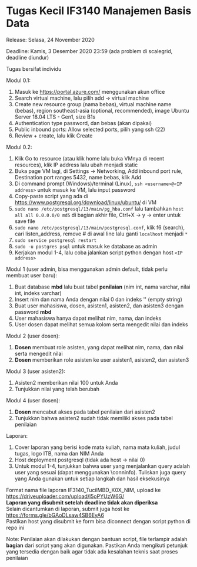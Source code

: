 # Tugas Kecil IF3140 Manajemen Basis Data
Release: Selasa, 24 November 2020

Deadline: Kamis, 3 Desember 2020 23:59 (ada problem di scalegrid, deadline diundur)

Tugas bersifat individu

Modul 0.1:
1. Masuk ke https://portal.azure.com/ menggunakan akun office
2. Search virtual machine, lalu pilih add -> virtual machine
3. Create new resource group (nama bebas), virtual machine name (bebas), region southeast-asia (optional, recommended), image Ubuntu Server 18.04 LTS - Gen1, size B1s
4. Authentication type password, <username> dan <password> bebas (akan dipakai)
5. Public inbound ports: Allow selected ports, pilih yang ssh (22)
6. Review + create, lalu klik Create

Modul 0.2:
1. Klik Go to resource (atau klik home lalu buka VMnya di recent resources), klik IP address lalu ubah menjadi static
2. Buka page VM lagi, di Settings -> Networking, Add inbound port rule, Destination port ranges 5432, name bebas, klik Add
3. Di command prompt (Windows)/terminal (Linux), `ssh <username>@<IP address>` untuk masuk ke VM, lalu input password
4. Copy-paste script yang ada di https://www.postgresql.org/download/linux/ubuntu/ di VM
5. `sudo nano /etc/postgresql/13/main/pg_hba.conf` lalu tambahkan `host all all 0.0.0.0/0 md5` di bagian akhir file, Ctrl+X -> y -> enter untuk save file
6. `sudo nano /etc/postgresql/13/main/postgresql.conf`, klik f6 (search), cari listen_address, remove # di awal line lalu ganti `localhost` menjadi `*`
7. `sudo service postgresql restart`
8. `sudo -u postgres psql` untuk masuk ke database as admin
9. Kerjakan modul 1-4, lalu coba jalankan script python dengan host `<IP address>`

Modul 1 (user admin, bisa menggunakan admin default, tidak perlu membuat user baru):
1. Buat database __mbd__ lalu buat tabel __penilaian__ (nim int, nama varchar, nilai int, indeks varchar)
2. Insert nim dan nama Anda dengan nilai 0 dan indeks '' (empty string)
3. Buat user mahasiswa, dosen, asisten1, asisten2, dan asisten3 dengan password __mbd__
4. User mahasiswa hanya dapat melihat nim, nama, dan indeks
5. User dosen dapat melihat semua kolom serta mengedit nilai dan indeks

Modul 2 (user dosen):
1. __Dosen__ membuat role asisten, yang dapat melihat nim, nama, dan nilai serta mengedit nilai
2. __Dosen__ memberikan role asisten ke user asisten1, asisten2, dan asisten3

Modul 3 (user asisten2):
1. Asisten2 memberikan nilai 100 untuk Anda
2. Tunjukkan nilai yang telah berubah

Modul 4 (user dosen):
1. __Dosen__ mencabut akses pada tabel penilaian dari asisten2
2. Tunjukkan bahwa asisten2 sudah tidak memiliki akses pada tabel penilaian

Laporan: 
1. Cover laporan yang berisi kode mata kuliah, nama mata kuliah, judul tugas, logo ITB, nama dan NIM Anda
2. Host deployment postgresql (tidak ada host -> nilai 0)
3. Untuk modul 1-4, tunjukkan bahwa user yang menjalankan query adalah user yang sesuai (dapat menggunakan \conninfo). Tuliskan juga query yang Anda gunakan untuk setiap langkah dan hasil eksekusinya

Format nama file laporan IF3140_TucilMBD_K0X_NIM, upload ke https://driveuploader.com/upload/l5oPYUzW6G/<br>
__Laporan yang disubmit setelah deadline tidak akan diperiksa__<br>
Selain dicantumkan di laporan, submit juga host ke https://forms.gle/bGAoDLsaw4SB6EyA6<br>
Pastikan host yang disubmit ke form bisa diconnect dengan script python di repo ini

Note: Penilaian akan dilakukan dengan bantuan script, file terlampir adalah __bagian__ dari script yang akan digunakan. Pastikan Anda mengikuti petunjuk yang tersedia dengan baik agar tidak ada kesalahan teknis saat proses penilaian
